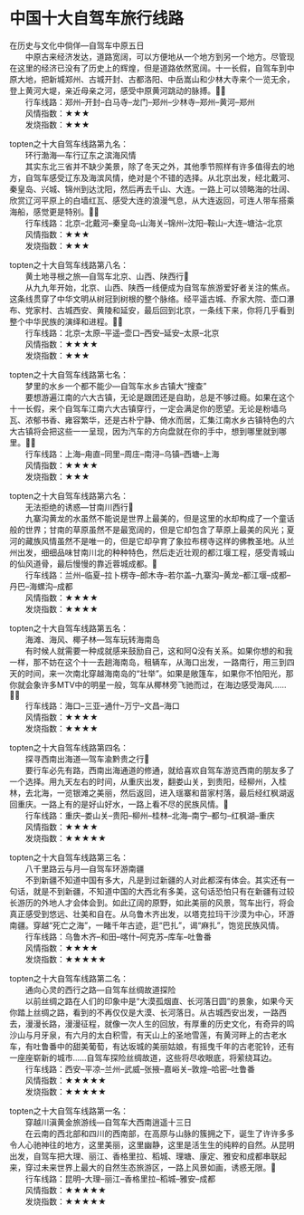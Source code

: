 # 中国十大自驾车旅行线路  

在历史与文化中倘佯—自驾车中原五日  
&emsp;&emsp;中原古来经济发达，道路宽阔，可以方便地从一个地方到另一个地方。尽管现在这里的经济已没有了历史上的辉煌，但是道路依然宽阔。十一长假，自驾车到中原大地，把新城郑州、古城开封、古都洛阳、中岳嵩山和少林大寺来个一览无余，登上黄河大堤，亲近母亲之河，感受中原黄河跳动的脉搏。  
&emsp;&emsp;行车线路：郑州–开封–白马寺–龙门–郑州–少林寺–郑州–黄河–郑州  
&emsp;&emsp;风情指数：★★★  
&emsp;&emsp;发烧指数：★★★  

topten之十大自驾车线路第九名：  
&emsp;&emsp;环行渤海—车行辽东之滨海风情  
&emsp;&emsp;其实东北三省并不缺少美景，除了冬天之外，其他季节照样有许多值得去的地方，自驾车感受辽东及海滨风情，绝对是个不错的选择。从北京出发，经北戴河、秦皇岛、兴城、锦州到达沈阳，然后再去千山、大连。一路上可以领略海的壮阔、欣赏辽河平原上的白墙红瓦、感受大连的浪漫气息，从大连返回，可连人带车搭乘海船，感觉更是特别。  
&emsp;&emsp;行车线路：北京–北戴河–秦皇岛–山海关–锦州–沈阳–鞍山–大连–塘沽–北京  
&emsp;&emsp;风情指数：★★★  
&emsp;&emsp;发烧指数：★★★  

topten之十大自驾车线路第八名：  
&emsp;&emsp;黄土地寻根之旅—自驾车北京、山西、陕西行  
&emsp;&emsp;从九九年开始，北京、山西、陕西一线便成为自驾车旅游爱好者关注的焦点。这条线贯穿了中华文明从树冠到树根的整个脉络。经平遥古城、乔家大院、壶口瀑布、党家村、古城西安、黄陵和延安，最后回到北京，一条线下来，你将几乎看到整个中华民族的演绎和进程。  
&emsp;&emsp;行车线路：北京–太原–平遥–壶口–西安–延安–太原–北京  
&emsp;&emsp;风情指数：★★★★  
&emsp;&emsp;发烧指数：★★★  

topten之十大自驾车线路第七名：  
&emsp;&emsp;梦里的水乡一个都不能少—自驾车水乡古镇大“搜查”  
&emsp;&emsp;要想游遍江南的六大古镇，无论是跟团还是自助，总是不够过瘾。如果在这个十一长假，来个自驾车江南六大古镇穿行，一定会满足你的愿望。无论是粉墙乌瓦、浓郁书香、雍容繁华，还是古朴宁静、倚水而居，汇集江南水乡古镇特色的六大古镇将会把这些一一呈现，因为汽车的方向盘就在你的手中，想到哪里就到哪里。  
&emsp;&emsp;行车线路：上海–甪直–同里–周庄–南浔–乌镇–西塘–上海  
&emsp;&emsp;风情指数：★★★★  
&emsp;&emsp;发烧指数：★★★  

topten之十大自驾车线路第六名：  
&emsp;&emsp;无法拒绝的诱惑—甘南川西行  
&emsp;&emsp;九寨沟黄龙的水虽然不能说是世界上最美的，但是这里的水却构成了一个童话般的世界；甘南的草原虽然不是最宽阔的，但是它却包含了草原上最美的风光；夏河的藏族风情虽然不是唯一的，但是它却孕育了象拉布楞寺这样的佛教圣地。从兰州出发，细细品味甘南川北的种种特色，然后走近壮观的都江堰工程，感受青城山的仙风道骨，最后慢慢的靠近蓉城成都。  
&emsp;&emsp;行车线路：兰州–临夏–拉卜楞寺–郎木寺–若尔盖–九寨沟–黄龙–都江堰–成都–丹巴–海螺沟–成都  
&emsp;&emsp;风情指数：★★★★  
&emsp;&emsp;发烧指数：★★★★  

topten之十大自驾车线路第五名：  
&emsp;&emsp;海滩、海风、椰子林—驾车玩转海南岛  
&emsp;&emsp;有时候人就需要一种成就感来鼓励自己，这和阿Q没有关系。如果你想的和我一样，那不妨在这个十一去趟海南岛，租辆车，从海口出发，一路南行，用三到四天的时间，来一次南北穿越海南岛的“壮举”。如果是敞篷车，如果你不怕阳光，那你就会象许多MTV中的明星一般，驾车从椰林旁飞驰而过，在海边感受海风……   
&emsp;&emsp;行车线路：海口–三亚–通什–万宁–文昌–海口  
&emsp;&emsp;风情指数：★★★★  
&emsp;&emsp;发烧指数：★★★★  

topten之十大自驾车线路第四名：  
&emsp;&emsp;探寻西南出海道—驾车渝黔贵之行  
&emsp;&emsp;要行车必先有路，西南出海通道的修通，就给喜欢自驾车游览西南的朋友多了一个选择。用九天左右的时间，从重庆出发，翻娄山关，到贵阳，经柳州，入桂林，去北海，一览银滩之美丽，然后返回，进入瑶寨和苗家村落，最后经红枫湖返回重庆。一路上有的是好山好水，一路上看不尽的民族风情。  
&emsp;&emsp;行车线路：重庆–娄山关–贵阳–柳州–桂林–北海–南宁–都匀–红枫湖–重庆  
&emsp;&emsp;风情指数：★★★★  
&emsp;&emsp;发烧指数：★★★★★  

topten之十大自驾车线路第三名：  
&emsp;&emsp;八千里路云与月—自驾车环游南疆  
&emsp;&emsp;不到新疆不知道中国有多大，凡是到过新疆的人对此都深有体会。其实还有一句话，就是不到新疆，不知道中国的大西北有多美，这句话恐怕只有在新疆有过较长游历的外地人才会体会到。如此辽阔的原野，如此美丽的风景，驾车出行，将会真正感受到悠远、壮美和自在。从乌鲁木齐出发，以塔克拉玛干沙漠为中心，环游南疆。穿越“死亡之海”，一睹千年古迹，逛“巴扎”，谒“麻扎”，饱览民族风情。  
&emsp;&emsp;行车线路：乌鲁木齐–和田–喀什–阿克苏–库车–吐鲁番  
&emsp;&emsp;风情指数：★★★★  
&emsp;&emsp;发烧指数：★★★★★  

topten之十大自驾车线路第二名：  
&emsp;&emsp;通向心灵的西行之路—自驾车丝绸故道探险  
&emsp;&emsp;以前丝绸之路在人们的印象中是“大漠孤烟直、长河落日圆”的景象，如果今天你踏上丝绸之路，看到的不再仅仅是大漠、长河落日。从古城西安出发，一路西去，漫漫长路，漫漫征程，就像一次人生的回放，有厚重的历史文化，有奇异的鸣沙山与月牙泉，有六月的太白积雪，有天山上的圣地雪莲，有黄河畔上的古老水车，有吐鲁番中的甜美葡萄，有达坂城的美丽姑娘，有摇曳千年的古老驼铃，还有一座座崭新的城市……自驾车探险丝绸故道，这些将尽收眼底，将萦绕耳边。  
&emsp;&emsp;行车线路：西安–平凉–兰州–武威–张掖–嘉峪关–敦煌–哈密–吐鲁番  
&emsp;&emsp;风情指数：★★★★★  
&emsp;&emsp;发烧指数：★★★★★  

topten之十大自驾车线路第一名：  
&emsp;&emsp;穿越川滇黄金旅游线—自驾车大西南逍遥十三日  
&emsp;&emsp;在云南的西北部和四川的西南部，在高原与山脉的簇拥之下，诞生了许许多多令人心驰神往的地方，这里美丽，这里幽静，这里是活生生的纯粹的自然。从昆明出发，自驾车把大理、丽江、香格里拉、稻城、理塘、康定、雅安和成都串联起来，穿过未来世界上最大的自然生态旅游区，一路上风景如画，诱惑无限。  
&emsp;&emsp;行车线路：昆明–大理–丽江–香格里拉–稻城–雅安–成都  
&emsp;&emsp;风情指数：★★★★★  
&emsp;&emsp;发烧指数：★★★★★  
<!-- Last processed: 2025-07-22 03:44:31 -->
